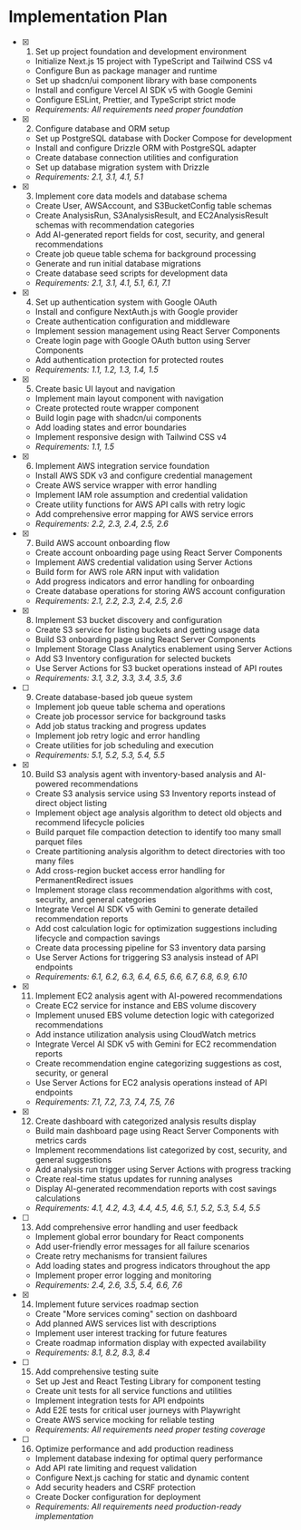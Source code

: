 # Implementation Plan

- [x] 1. Set up project foundation and development environment

  - Initialize Next.js 15 project with TypeScript and Tailwind CSS v4
  - Configure Bun as package manager and runtime
  - Set up shadcn/ui component library with base components
  - Install and configure Vercel AI SDK v5 with Google Gemini
  - Configure ESLint, Prettier, and TypeScript strict mode
  - _Requirements: All requirements need proper foundation_

- [x] 2. Configure database and ORM setup

  - Set up PostgreSQL database with Docker Compose for development
  - Install and configure Drizzle ORM with PostgreSQL adapter
  - Create database connection utilities and configuration
  - Set up database migration system with Drizzle
  - _Requirements: 2.1, 3.1, 4.1, 5.1_

- [x] 3. Implement core data models and database schema

  - Create User, AWSAccount, and S3BucketConfig table schemas
  - Create AnalysisRun, S3AnalysisResult, and EC2AnalysisResult schemas with recommendation categories
  - Add AI-generated report fields for cost, security, and general recommendations
  - Create job queue table schema for background processing
  - Generate and run initial database migrations
  - Create database seed scripts for development data
  - _Requirements: 2.1, 3.1, 4.1, 5.1, 6.1, 7.1_

- [x] 4. Set up authentication system with Google OAuth

  - Install and configure NextAuth.js with Google provider
  - Create authentication configuration and middleware
  - Implement session management using React Server Components
  - Create login page with Google OAuth button using Server Components
  - Add authentication protection for protected routes
  - _Requirements: 1.1, 1.2, 1.3, 1.4, 1.5_

- [x] 5. Create basic UI layout and navigation

  - Implement main layout component with navigation
  - Create protected route wrapper component
  - Build login page with shadcn/ui components
  - Add loading states and error boundaries
  - Implement responsive design with Tailwind CSS v4
  - _Requirements: 1.1, 1.5_

- [x] 6. Implement AWS integration service foundation

  - Install AWS SDK v3 and configure credential management
  - Create AWS service wrapper with error handling
  - Implement IAM role assumption and credential validation
  - Create utility functions for AWS API calls with retry logic
  - Add comprehensive error mapping for AWS service errors
  - _Requirements: 2.2, 2.3, 2.4, 2.5, 2.6_

- [x] 7. Build AWS account onboarding flow

  - Create account onboarding page using React Server Components
  - Implement AWS credential validation using Server Actions
  - Build form for AWS role ARN input with validation
  - Add progress indicators and error handling for onboarding
  - Create database operations for storing AWS account configuration
  - _Requirements: 2.1, 2.2, 2.3, 2.4, 2.5, 2.6_

- [x] 8. Implement S3 bucket discovery and configuration

  - Create S3 service for listing buckets and getting usage data
  - Build S3 onboarding page using React Server Components
  - Implement Storage Class Analytics enablement using Server Actions
  - Add S3 Inventory configuration for selected buckets
  - Use Server Actions for S3 bucket operations instead of API routes
  - _Requirements: 3.1, 3.2, 3.3, 3.4, 3.5, 3.6_

- [ ] 9. Create database-based job queue system

  - Implement job queue table schema and operations
  - Create job processor service for background tasks
  - Add job status tracking and progress updates
  - Implement job retry logic and error handling
  - Create utilities for job scheduling and execution
  - _Requirements: 5.1, 5.2, 5.3, 5.4, 5.5_

- [x] 10. Build S3 analysis agent with inventory-based analysis and AI-powered recommendations

  - Create S3 analysis service using S3 Inventory reports instead of direct object listing
  - Implement object age analysis algorithm to detect old objects and recommend lifecycle policies
  - Build parquet file compaction detection to identify too many small parquet files
  - Create partitioning analysis algorithm to detect directories with too many files
  - Add cross-region bucket access error handling for PermanentRedirect issues
  - Implement storage class recommendation algorithms with cost, security, and general categories
  - Integrate Vercel AI SDK v5 with Gemini to generate detailed recommendation reports
  - Add cost calculation logic for optimization suggestions including lifecycle and compaction savings
  - Create data processing pipeline for S3 inventory data parsing
  - Use Server Actions for triggering S3 analysis instead of API endpoints
  - _Requirements: 6.1, 6.2, 6.3, 6.4, 6.5, 6.6, 6.7, 6.8, 6.9, 6.10_

- [x] 11. Implement EC2 analysis agent with AI-powered recommendations

  - Create EC2 service for instance and EBS volume discovery
  - Implement unused EBS volume detection logic with categorized recommendations
  - Add instance utilization analysis using CloudWatch metrics
  - Integrate Vercel AI SDK v5 with Gemini for EC2 recommendation reports
  - Create recommendation engine categorizing suggestions as cost, security, or general
  - Use Server Actions for EC2 analysis operations instead of API endpoints
  - _Requirements: 7.1, 7.2, 7.3, 7.4, 7.5, 7.6_

- [x] 12. Create dashboard with categorized analysis results display

  - Build main dashboard page using React Server Components with metrics cards
  - Implement recommendations list categorized by cost, security, and general suggestions
  - Add analysis run trigger using Server Actions with progress tracking
  - Create real-time status updates for running analyses
  - Display AI-generated recommendation reports with cost savings calculations
  - _Requirements: 4.1, 4.2, 4.3, 4.4, 4.5, 4.6, 5.1, 5.2, 5.3, 5.4, 5.5_

- [ ] 13. Add comprehensive error handling and user feedback

  - Implement global error boundary for React components
  - Add user-friendly error messages for all failure scenarios
  - Create retry mechanisms for transient failures
  - Add loading states and progress indicators throughout the app
  - Implement proper error logging and monitoring
  - _Requirements: 2.4, 2.6, 3.5, 5.4, 6.6, 7.6_

- [x] 14. Implement future services roadmap section

  - Create "More services coming" section on dashboard
  - Add planned AWS services list with descriptions
  - Implement user interest tracking for future features
  - Create roadmap information display with expected availability
  - _Requirements: 8.1, 8.2, 8.3, 8.4_

- [ ] 15. Add comprehensive testing suite

  - Set up Jest and React Testing Library for component testing
  - Create unit tests for all service functions and utilities
  - Implement integration tests for API endpoints
  - Add E2E tests for critical user journeys with Playwright
  - Create AWS service mocking for reliable testing
  - _Requirements: All requirements need proper testing coverage_

- [ ] 16. Optimize performance and add production readiness
  - Implement database indexing for optimal query performance
  - Add API rate limiting and request validation
  - Configure Next.js caching for static and dynamic content
  - Add security headers and CSRF protection
  - Create Docker configuration for deployment
  - _Requirements: All requirements need production-ready implementation_
